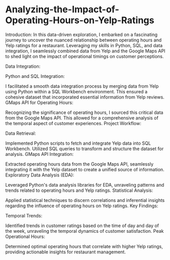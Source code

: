 # Analyzing-the-Impact-of-Operating-Hours-on-Yelp-Ratings
Introduction: In this data-driven exploration, I embarked on a fascinating journey to uncover the nuanced relationship between operating hours and Yelp ratings for a restaurant. Leveraging my skills in Python, SQL, and data integration, I seamlessly combined data from Yelp and the Google Maps API to shed light on the impact of operational timings on customer perceptions.

Data Integration:

Python and SQL Integration:

I facilitated a smooth data integration process by merging data from Yelp using Python within a SQL Workbench environment. This ensured a cohesive dataset that incorporated essential information from Yelp reviews. GMaps API for Operating Hours:

Recognizing the significance of operating hours, I sourced this critical data from the Google Maps API. This allowed for a comprehensive analysis of the temporal aspect of customer experiences. Project Workflow:

Data Retrieval:

Implemented Python scripts to fetch and integrate Yelp data into SQL Workbench. Utilized SQL queries to transform and structure the dataset for analysis. GMaps API Integration:

Extracted operating hours data from the Google Maps API, seamlessly integrating it with the Yelp dataset to create a unified source of information. Exploratory Data Analysis (EDA):

Leveraged Python's data analysis libraries for EDA, unraveling patterns and trends related to operating hours and Yelp ratings. Statistical Analysis:

Applied statistical techniques to discern correlations and inferential insights regarding the influence of operating hours on Yelp ratings. Key Findings:

Temporal Trends:

Identified trends in customer ratings based on the time of day and day of the week, unraveling the temporal dynamics of customer satisfaction. Peak Operational Hours:

Determined optimal operating hours that correlate with higher Yelp ratings, providing actionable insights for restaurant management.
